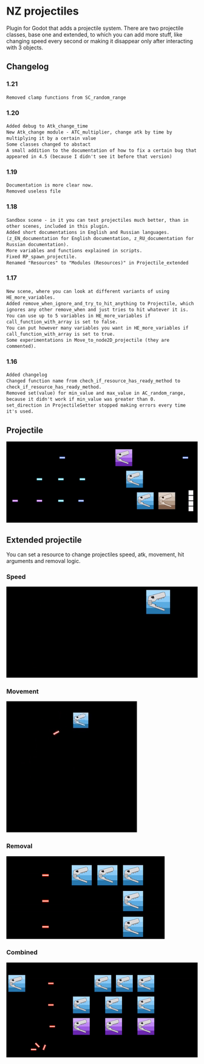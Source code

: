 # NZ projectiles
Plugin for Godot that adds a projectile system. There are two projectile classes, base one and extended, to which you can add more stuff, like changing speed every second or making it disappear only after interacting with 3 objects.

## Changelog

### 1.21
	Removed clamp functions from SC_random_range
### 1.20
	Added debug to Atk_change_time
	New Atk_change module - ATC_multiplier, change atk by time by multiplying it by a certain value
	Some classes changed to abstact
	A small addition to the documentation of how to fix a certain bug that appeared in 4.5 (because I didn't see it before that version)
### 1.19
	Documentation is more clear now.
	Removed useless file
### 1.18
	Sandbox scene - in it you can test projectiles much better, than in other scenes, included in this plugin.
	Added short documentations in English and Russian languages. (z_EN_documentation for English documentation, z_RU_documentation for Russian documentation).
	More variables and functions explained in scripts.
	Fixed RP_spawn_projectile.
	Renamed "Resources" to "Modules (Resources)" in Projectile_extended
### 1.17
	New scene, where you can look at different variants of using HE_more_variables.
	Added remove_when_ignore_and_try_to_hit_anything to Projectile, which ignores any other remove_when and just tries to hit whatever it is.
	You can use up to 5 variables in HE_more_variables if call_function_with_array is set to false.
	You can put however many variables you want in HE_more_variables if call_function_with_array is set to true.
	Some experimentations in Move_to_node2D_projectile (they are commented).
### 1.16
	Added changelog
	Changed function name from chech_if_resource_has_ready_method to check_if_resource_has_ready_method.
	Removed set(value) for min_value and max_value in AC_random_range, because it didn't work if min_value was greater than 0.
	set_direction in ProjectileSetter stopped making errors every time it's used.

## Projectile
![Gif_1](/NZ_projectiles/gifs/gif_1.gif)

## Extended projectile
You can set a resource to change projectiles speed, atk, movement, hit arguments and removal logic.

### Speed
![Gif_2](/NZ_projectiles/gifs/gif_2.gif)

### Movement
![Gif_3](/NZ_projectiles/gifs/gif_3.gif)

### Removal
![Gif_4](/NZ_projectiles/gifs/gif_4.gif)

### Combined
![Gif_5](/NZ_projectiles/gifs/gif_5.gif)
